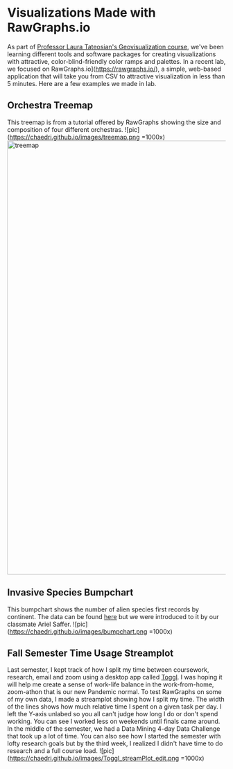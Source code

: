 
# Visualizations Made with RawGraphs.io
As part of [Professor Laura Tateosian's Geovisualization course](https://wolfware.ncsu.edu/courses/details/?sis_id=SIS:2020:1:1:GIS:715:001), we've been learning different tools and software packages for creating visualizations with attractive, color-blind-friendly color ramps and palettes. In a recent lab, we focused on RawGraphs.io](https://rawgraphs.io/), a simple, web-based application that will take you from CSV to attractive visualization in less than 5 minutes. Here are a few examples we made in lab. 

## Orchestra Treemap
This treemap is from a tutorial offered by RawGraphs showing the size and composition of four different orchestras. 
![pic](https://chaedri.github.io/images/treemap.png =1000x)
<img src="https://chaedri.github.io/images/treemap.png" alt="treemap" width="1000"/>


## Invasive Species Bumpchart
This bumpchart shows the number of alien species first records by continent. The data can be found [here](https://zenodo.org/record/3690742#.YEu0sZ1KhPa) but we were introduced to it by our classmate Ariel Saffer.
![pic](https://chaedri.github.io/images/bumpchart.png =1000x)


## Fall Semester Time Usage Streamplot
Last semester, I kept track of how I split my time between coursework, research, email and zoom using a desktop app called [Toggl](https://toggl.com/). I was hoping it will help me create a sense of work-life balance in the work-from-home, zoom-athon that is our new Pandemic normal. To test RawGraphs on some of my own data, I made a streamplot showing how I split my time. The width of the lines shows how much relative time I spent on a given task per day. I left the Y-axis unlabed so you all can't judge how long I do or don't spend working. You can see I worked less on weekends until finals came around. In the middle of the semester, we had a Data Mining 4-day Data Challenge that took up a lot of time. You can also see how I  started the semester with lofty research goals but by the third week, I realized I didn't have time to do research and a full course load.
![pic](https://chaedri.github.io/images/Toggl_streamPlot_edit.png =1000x)